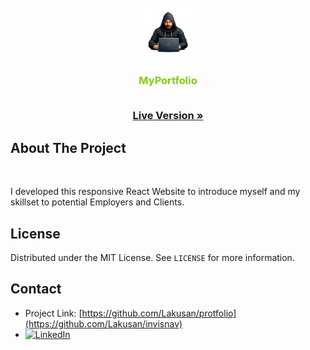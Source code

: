 <!-- PROJECT LOGO -->
<br />
<div align="center">
  <a href="https://github.com/Lakusan/portfolio">
    <img src="src\assets\hero\android-chrome-512x512.png" alt="Logo" width="80" height="80">
  </a>

<h3 align="center">
<span style="color: #84cc16;">MyPortfolio</span>

  <p align="center">
    </br>
    <a href="https://lakusan.github.io/portfolio/"><strong>Live Version »</strong></a>
</div>


<!-- ABOUT THE PROJECT -->
## About The Project
<div>
    </br>
    <p>
   I developed this responsive React Website to introduce myself and my skillset to potential Employers and Clients.
    </p>
    
</div>


<!-- LICENSE --> 
## License

Distributed under the MIT License. See `LICENSE` for more information.
</br>

<!-- CONTACT -->
## Contact

* Project Link: [https://github.com/Lakusan/protfolio](https://github.com/Lakusan/invisnav)
* [![LinkedIn][linkedin-shield]][linkedin-url]
  
[linkedin-shield]: https://img.shields.io/badge/-LinkedIn-black.svg?style=for-the-badge&logo=linkedin&colorB=555
[linkedin-url]: https://www.linkedin.com/in/lakusan
